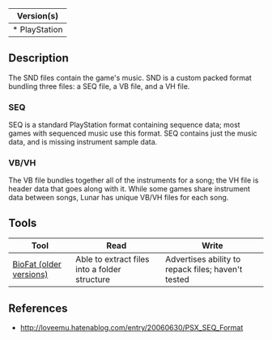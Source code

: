 | Version(s) |
| ---------- |
| * PlayStation |

## Description

The SND files contain the game's music.
SND is a custom packed format bundling three files: a SEQ file, a VB file, and a VH file.

### SEQ

SEQ is a standard PlayStation format containing sequence data; most games with sequenced music use this format.
SEQ contains just the music data, and is missing instrument sample data.

### VB/VH

The VB file bundles together all of the instruments for a song; the VH file is header data that goes along with it.
While some games share instrument data between songs, Lunar has unique VB/VH files for each song.

## Tools

| Tool | Read | Write |
| ---- | ---- | ----- |
| [BioFat (older versions)](http://www.mediafire.com/file/6597al60vz2r3vm/biofat_svn06232011.zip) | Able to extract files into a folder structure | Advertises ability to repack files; haven't tested |

## References

* http://loveemu.hatenablog.com/entry/20060630/PSX_SEQ_Format
